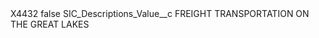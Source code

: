 <?xml version="1.0" encoding="UTF-8"?>
<CustomMetadata xmlns="http://soap.sforce.com/2006/04/metadata" xmlns:xsi="http://www.w3.org/2001/XMLSchema-instance" xmlns:xsd="http://www.w3.org/2001/XMLSchema">
    <label>X4432</label>
    <protected>false</protected>
    <values>
        <field>SIC_Descriptions_Value__c</field>
        <value xsi:type="xsd:string">FREIGHT TRANSPORTATION ON THE GREAT LAKES</value>
    </values>
</CustomMetadata>
